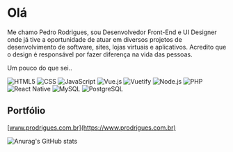 # Olá

Me chamo Pedro Rodrigues, sou Desenvolvedor Front-End e UI Designer onde já tive a oportunidade de atuar em diversos projetos de desenvolvimento de software, sites, lojas virtuais e aplicativos. Acredito que o design é responsável por fazer diferença na vida das pessoas.

Um pouco do que sei.. 

  ![HTML5](https://img.shields.io/badge/-HTML5-333333?style=flat&logo=HTML5)
  ![CSS](https://img.shields.io/badge/-CSS-333333?style=flat&logo=CSS3&logoColor=1572B6)
  ![JavaScript](https://img.shields.io/badge/-JavaScript-333333?style=flat&logo=javascript)
  ![Vue.js](https://img.shields.io/badge/-Vue-333333?style=flat&logo=vueDotJs&logoColor=4FC08D)
  ![Vuetify](https://img.shields.io/badge/-Vuetify-333333?style=flat&logo=Vuetify&logoColor=1867C0)
  ![Node.js](https://img.shields.io/badge/-Node.js-333333?style=flat&logo=NodeDotJs&logoColor=4FC08D)
  ![PHP](https://img.shields.io/badge/-Php-333333?style=flat&logo=php)
  ![React Native](https://img.shields.io/badge/-React%20Native-333333?style=flat&logo=react)
  ![MySQL](https://img.shields.io/badge/-MySQL-333333?style=flat&logo=mysql)
  ![PostgreSQL](https://img.shields.io/badge/-Postgre%20SQL-333333?style=flat&logo=postgresql)

  
  ## Portfólio
[www.prodrigues.com.br](https://www.prodrigues.com.br)


![Anurag's GitHub stats](https://github-readme-stats.vercel.app/api?username=pedro-hrs&show_icons=true&theme=transparent)
